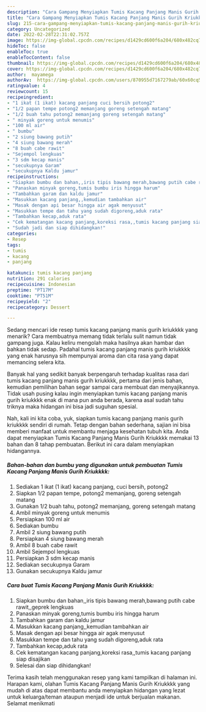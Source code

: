 ```yaml
---
description: "Cara Gampang Menyiapkan Tumis Kacang Panjang Manis Gurih Kriukkkk Anti Gagal"
title: "Cara Gampang Menyiapkan Tumis Kacang Panjang Manis Gurih Kriukkkk Anti Gagal"
slug: 215-cara-gampang-menyiapkan-tumis-kacang-panjang-manis-gurih-kriukkkk-anti-gagal
category: Uncategorized
date: 2022-02-28T22:31:02.757Z
image: https://img-global.cpcdn.com/recipes/d1429cd600f6a204/680x482cq70/tumis-kacang-panjang-manis-gurih-kriukkkk-foto-resep-utama.jpg
hideToc: false
enableToc: true
enableTocContent: false
thumbnail: https://img-global.cpcdn.com/recipes/d1429cd600f6a204/680x482cq70/tumis-kacang-panjang-manis-gurih-kriukkkk-foto-resep-utama.jpg
cover: https://img-global.cpcdn.com/recipes/d1429cd600f6a204/680x482cq70/tumis-kacang-panjang-manis-gurih-kriukkkk-foto-resep-utama.jpg
author:  mayamega
authorAv:  https://img-global.cpcdn.com/users/870955d7167279ab/60x60cq50/avatar.jpg
ratingvalue: 4
reviewcount: 15
recipeingredient:
- "1 ikat (1 ikat) kacang panjang cuci bersih potong2"
- "1/2 papan tempe potong2 memanjang goreng setengah matang"
- "1/2 buah tahu potong2 memanjang goreng setengah matang"
- " minyak goreng untuk menumis"
- "100 ml air"
- " bumbu"
- "2 siung bawang putih"
- "4 siung bawang merah"
- "8 buah cabe rawit"
- "Sejempol lengkuas"
- "3 sdm kecap manis"
- "secukupnya Garam"
- "secukupnya Kaldu jamur"
recipeinstructions:
- "Siapkan bumbu dan bahan,,iris tipis bawang merah,bawang putih cabe rawit,,geprek lengkuas"
- "Panaskan minyak goreng,tumis bumbu iris hingga harum"
- "Tambahkan garam dan kaldu jamur"
- "Masukkan kacang panjang,,kemudian tambahkan air"
- "Masak dengan api besar hingga air agak menyusut"
- "Masukkan tempe dan tahu yang sudah digoreng,aduk rata"
- "Tambahkan kecap,aduk rata"
- "Cek kematangan kacang panjang,koreksi rasa,,tumis kacang panjang siap disajikan"
- "Sudah jadi dan siap dihidangkan!"
categories:
- Resep
tags:
- tumis
- kacang
- panjang

katakunci: tumis kacang panjang 
nutrition: 291 calories
recipecuisine: Indonesian
preptime: "PT17M"
cooktime: "PT51M"
recipeyield: "2"
recipecategory: Dessert

---
```



Sedang mencari ide resep tumis kacang panjang manis gurih kriukkkk yang menarik? Cara membuatnya memang tidak terlalu sulit namun tidak gampang juga. Kalau keliru mengolah maka hasilnya akan hambar dan bahkan tidak sedap. Padahal tumis kacang panjang manis gurih kriukkkk yang enak harusnya sih mempunyai aroma dan cita rasa yang dapat memancing selera kita.




Banyak hal yang sedikit banyak berpengaruh terhadap kualitas rasa dari tumis kacang panjang manis gurih kriukkkk, pertama dari jenis bahan, kemudian pemilihan bahan segar sampai cara membuat dan menyajikannya. Tidak usah pusing kalau ingin menyiapkan tumis kacang panjang manis gurih kriukkkk enak di mana pun anda berada, karena asal sudah tahu triknya maka hidangan ini bisa jadi suguhan spesial.


Nah, kali ini kita coba, yuk, siapkan tumis kacang panjang manis gurih kriukkkk sendiri di rumah. Tetap dengan bahan sederhana, sajian ini bisa memberi manfaat untuk membantu menjaga kesehatan tubuh kita. Anda dapat menyiapkan Tumis Kacang Panjang Manis Gurih Kriukkkk memakai 13 bahan dan 8 tahap pembuatan. Berikut ini cara dalam menyiapkan hidangannya.

<!--inarticleads1-->

##### Bahan-bahan dan bumbu yang digunakan untuk pembuatan Tumis Kacang Panjang Manis Gurih Kriukkkk:

1. Sediakan 1 ikat (1 ikat) kacang panjang, cuci bersih, potong2
1. Siapkan 1/2 papan tempe, potong2 memanjang, goreng setengah matang
1. Gunakan 1/2 buah tahu, potong2 memanjang, goreng setengah matang
1. Ambil  minyak goreng untuk menumis
1. Persiapkan 100 ml air
1. Sediakan  bumbu
1. Ambil 2 siung bawang putih
1. Persiapkan 4 siung bawang merah
1. Ambil 8 buah cabe rawit
1. Ambil Sejempol lengkuas
1. Persiapkan 3 sdm kecap manis
1. Sediakan secukupnya Garam
1. Gunakan secukupnya Kaldu jamur




<!--inarticleads2-->

##### Cara buat Tumis Kacang Panjang Manis Gurih Kriukkkk:

1. Siapkan bumbu dan bahan,,iris tipis bawang merah,bawang putih cabe rawit,,geprek lengkuas
1. Panaskan minyak goreng,tumis bumbu iris hingga harum
1. Tambahkan garam dan kaldu jamur
1. Masukkan kacang panjang,,kemudian tambahkan air
1. Masak dengan api besar hingga air agak menyusut
1. Masukkan tempe dan tahu yang sudah digoreng,aduk rata
1. Tambahkan kecap,aduk rata
1. Cek kematangan kacang panjang,koreksi rasa,,tumis kacang panjang siap disajikan
1. Selesai dan siap dihidangkan!



Terima kasih telah menggunakan resep yang kami tampilkan di halaman ini. Harapan kami, olahan Tumis Kacang Panjang Manis Gurih Kriukkkk yang mudah di atas dapat membantu anda menyiapkan hidangan yang lezat untuk keluarga/teman ataupun menjadi ide untuk berjualan makanan. Selamat menikmati
